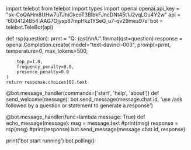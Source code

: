 import telebot
from telebot import types
import openai
openai.api_key = "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"
api = '6004124854:AAG7Ojysp87mpHkz1YSeQ_u7-qv29mes97s'
bot = telebot.TeleBot(api)

def rsp(question):
    prmt = "Q: {qst}\nA:".format(qst=question)
    response = openai.Completion.create(
        model="text-davinci-003",
        prompt=prmt,
        temperature=0,
        max_tokens=500,
        
        top_p=1.0,
        frequency_penalty=0.0,
        presence_penalty=0.0
    )
    return response.choices[0].text
@bot.message_handler(commands=['start', 'help', 'about'])
def send_welcome(message):
 bot.send_message(message.chat.id, 'use /ask followed by a question or statement to generate a response')

@bot.message_handler(func=lambda message: True) 
def echo_message(message):
 msg = message.text
 #print(msg)
 response = rsp(msg)
 #print(response)
 bot.send_message(message.chat.id, response)


print('bot start running')
bot.polling()
